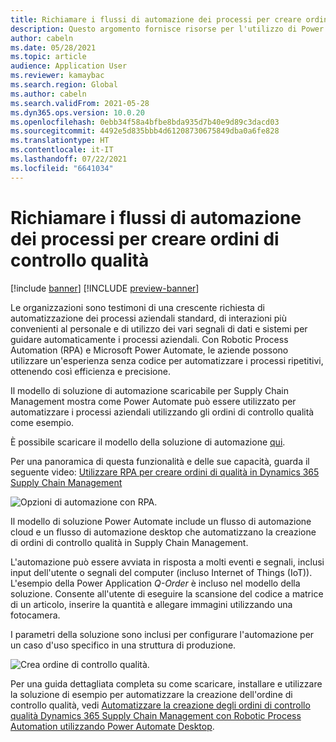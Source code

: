 ```yaml
---
title: Richiamare i flussi di automazione dei processi per creare ordini di controllo qualità
description: Questo argomento fornisce risorse per l'utilizzo di Power Automate per automatizzare i processi aziendali, utilizzando l'esempio degli ordini di controllo qualità.
author: cabeln
ms.date: 05/28/2021
ms.topic: article
audience: Application User
ms.reviewer: kamaybac
ms.search.region: Global
ms.author: cabeln
ms.search.validFrom: 2021-05-28
ms.dyn365.ops.version: 10.0.20
ms.openlocfilehash: 0ebb34f58a4bfbe8bda935d7b40e9d89c3dacd03
ms.sourcegitcommit: 4492e5d835bbb4d61208730675849dba0a6fe828
ms.translationtype: HT
ms.contentlocale: it-IT
ms.lasthandoff: 07/22/2021
ms.locfileid: "6641034"
---
```

# <a name="invoke-process-automation-flows-to-create-quality-orders"></a>Richiamare i flussi di automazione dei processi per creare ordini di controllo qualità

[!include [banner](../includes/banner.md)]
[!INCLUDE [preview-banner](../includes/preview-banner.md)]

Le organizzazioni sono testimoni di una crescente richiesta di automatizzazione dei processi aziendali standard, di interazioni più convenienti al personale e di utilizzo dei vari segnali di dati e sistemi per guidare automaticamente i processi aziendali. Con Robotic Process Automation (RPA) e Microsoft Power Automate, le aziende possono utilizzare un'esperienza senza codice per automatizzare i processi ripetitivi, ottenendo così efficienza e precisione.

Il modello di soluzione di automazione scaricabile per Supply Chain Management mostra come Power Automate può essere utilizzato per automatizzare i processi aziendali utilizzando gli ordini di controllo qualità come esempio.

È possibile scaricare il modello della soluzione di automazione [qui](https://aka.ms/D365SCMQualityOrderRPASolution).

Per una panoramica di questa funzionalità e delle sue capacità, guarda il seguente video: [Utilizzare RPA per creare ordini di qualità in Dynamics 365 Supply Chain Management](https://www.youtube.com/watch?v=LFbzJ6-H89w)

![Opzioni di automazione con RPA.](media/rpa-automation-options.png "Opzioni di automazione con RPA")

Il modello di soluzione Power Automate include un flusso di automazione cloud e un flusso di automazione desktop che automatizzano la creazione di ordini di controllo qualità in Supply Chain Management.

L'automazione può essere avviata in risposta a molti eventi e segnali, inclusi input dell'utente o segnali del computer (incluso Internet of Things (IoT)). L'esempio della Power Application *Q-Order* è incluso nel modello della soluzione. Consente all'utente di eseguire la scansione del codice a matrice di un articolo, inserire la quantità e allegare immagini utilizzando una fotocamera.

I parametri della soluzione sono inclusi per configurare l'automazione per un caso d'uso specifico in una struttura di produzione.

![Crea ordine di controllo qualità.](media/rpa-create-quality-roder.png "Crea ordine di controllo qualità")

Per una guida dettagliata completa su come scaricare, installare e utilizzare la soluzione di esempio per automatizzare la creazione dell'ordine di controllo qualità, vedi [Automatizzare la creazione degli ordini di controllo qualità Dynamics 365 Supply Chain Management con Robotic Process Automation utilizzando Power Automate Desktop](/power-automate/desktop-flows/dynamics365-scm-rpa).

